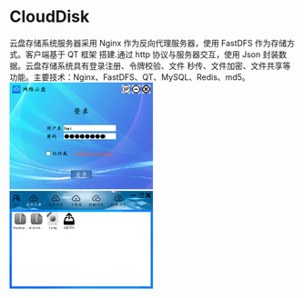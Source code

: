 # CloudDisk
云盘存储系统服务器采用 Nginx 作为反向代理服务器，使用 FastDFS 作为存储方式。客户端基于 QT 框架 搭建.通过 http 协议与服务器交互，使用 Json 封装数据。云盘存储系统具有登录注册、令牌校验、文件
秒传、文件加密、文件共享等功能。主要技术：Nginx、FastDFS、QT、MySQL、Redis、md5。
<img src="./1.png" width="50%" height="50%">
<img src="./2.png" width="50%" height="50%">
